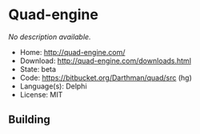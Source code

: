 # Quad-engine

_No description available._

- Home: http://quad-engine.com/
- Download: http://quad-engine.com/downloads.html
- State: beta
- Code: https://bitbucket.org/Darthman/quad/src (hg)
- Language(s): Delphi
- License: MIT

## Building


